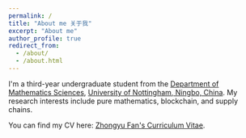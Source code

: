 ```yaml
---
permalink: /
title: "About me 关于我"
excerpt: "About me"
author_profile: true
redirect_from: 
  - /about/
  - /about.html
---
```


I'm a third-year undergraduate student from the [Department of Mathematics Sciences](https://www.nottingham.edu.cn/en/science-engineering/departments-schools/ms/home.aspx), [University of Nottingham, Ningbo, China](https://www.nottingham.edu.cn/en/).
My research interests include pure mathematics, blockchain, and supply chains.

You can find my CV here: [Zhongyu Fan's Curriculum Vitae](../assets/Curriculum_Vitae.pdf).
